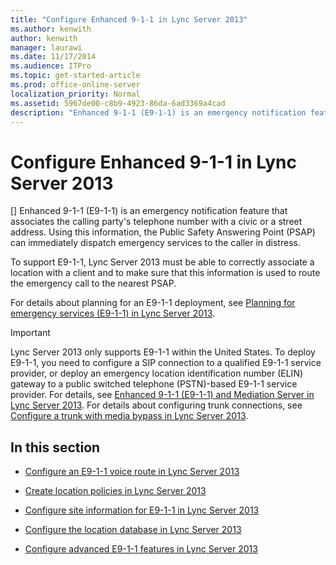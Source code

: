 ```yaml
---
title: "Configure Enhanced 9-1-1 in Lync Server 2013"
ms.author: kenwith
author: kenwith
manager: laurawi
ms.date: 11/17/2014
ms.audience: ITPro
ms.topic: get-started-article
ms.prod: office-online-server
localization_priority: Normal
ms.assetid: 5967de00-c8b9-4923-86da-6ad3369a4cad
description: "Enhanced 9-1-1 (E9-1-1) is an emergency notification feature that associates the calling party's telephone number with a civic or a street address. Using this information, the Public Safety Answering Point (PSAP) can immediately dispatch emergency services to the caller in distress."
---
```


# Configure Enhanced 9-1-1 in Lync Server 2013
[]
Enhanced 9-1-1 (E9-1-1) is an emergency notification feature that associates the calling party's telephone number with a civic or a street address. Using this information, the Public Safety Answering Point (PSAP) can immediately dispatch emergency services to the caller in distress.
  
To support E9-1-1, Lync Server 2013 must be able to correctly associate a location with a client and to make sure that this information is used to route the emergency call to the nearest PSAP.
  
For details about planning for an E9-1-1 deployment, see [Planning for emergency services (E9-1-1) in Lync Server 2013](planning-for-emergency-services-e9-1-1.md).
  
> [!IMPORTANT]
> Lync Server 2013 only supports E9-1-1 within the United States. To deploy E9-1-1, you need to configure a SIP connection to a qualified E9-1-1 service provider, or deploy an emergency location identification number (ELIN) gateway to a public switched telephone (PSTN)-based E9-1-1 service provider. For details, see [Enhanced 9-1-1 (E9-1-1) and Mediation Server in Lync Server 2013](enhanced-9-1-1-e9-1-1-and-mediation-server.md). For details about configuring trunk connections, see [Configure a trunk with media bypass in Lync Server 2013](configure-a-trunk-with-media-bypass.md). 
  
## In this section

- [Configure an E9-1-1 voice route in Lync Server 2013](configure-an-e9-1-1-voice-route.md)
    
- [Create location policies in Lync Server 2013](create-location-policies.md)
    
- [Configure site information for E9-1-1 in Lync Server 2013](configure-site-information-for-e9-1-1.md)
    
- [Configure the location database in Lync Server 2013](configure-the-location-database.md)
    
- [Configure advanced E9-1-1 features in Lync Server 2013](configure-advanced-e9-1-1-features.md)
    

